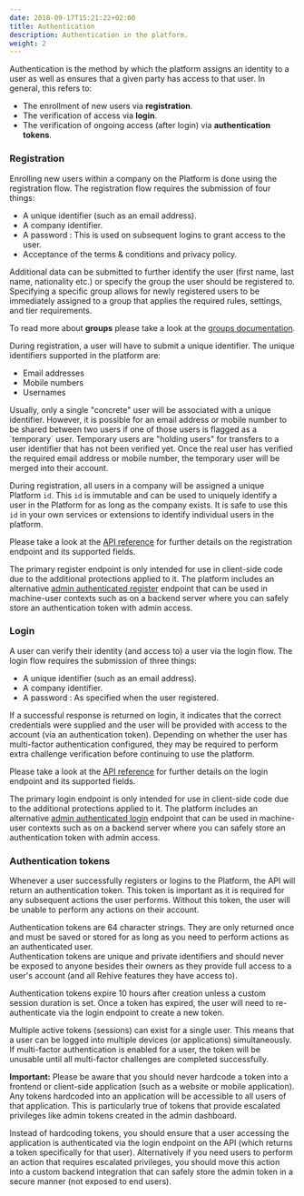 ```yaml
---
date: 2018-09-17T15:21:22+02:00
title: Authentication
description: Authentication in the platform.
weight: 2
---
```


Authentication is the method by which the platform assigns an identity to a user as well as ensures that a given party has access to that user. In general, this refers to:

- The enrollment of new users via **registration**.
- The verification of access via **login**.
- The verification of ongoing access (after login) via **authentication tokens**.


### Registration

Enrolling new users within a company on the Platform is done using the registration flow. The registration flow requires the submission of four things:

- A unique identifier (such as an email address).
- A company identifier.
- A password : This is used on subsequent logins to grant access to the user.
- Acceptance of the terms & conditions and privacy policy.

Additional data can be submitted to further identify the user (first name, last name, nationality etc.) or specify the group the user should be registered to. Specifying a specific group allows for newly registered users to be immediately assigned to a group that applies the required rules, settings, and tier requirements.

<aside class="notice">
	To read more about <strong>groups</strong> please take a look at the <a href="/platform/users/groups/" target="_blank">groups documentation</a>.
</aside>

During registration, a user will have to submit a unique identifier. The unique identifiers supported in the platform are:

- Email addresses
- Mobile numbers
- Usernames

<aside class="notice">
	Usually, only a single "concrete" user will be associated with a unique identifier. However, it is possible for an email address or mobile number to be shared between two users if one of those users is flagged as a `temporary` user. Temporary users are "holding users" for transfers to a user identifier that has not been verified yet. Once the real user has verified the required email address or mobile number, the temporary user will be merged into their account.
</aside>

During registration, all users in a company will be assigned a unique Platform `id`. This `id` is immutable and can be used to uniquely identify a user in the Platform for as long as the company exists. It is safe to use this `id` in your own services or extensions to identify individual users in the platform.

<aside class="notice">
	Please take a look at the <a href="https://rehive-platform.redoc.ly/tag/auth#operation/auth_register" target="_blank">API reference</a> for further details on the registration endpoint and its supported fields.
</aside>

The primary register endpoint is only intended for use in client-side code due to the additional protections applied to it. The platform includes an alternative [admin authenticated register](https://rehive-platform-admin.redoc.ly/tag/auth#operation/auth_register_create) endpoint that can be used in machine-user contexts such as on a backend server where you can safely store an authentication token with admin access.

### Login

A user can verify their identity (and access to) a user via the login flow. The login flow requires the submission of three things:

- A unique identifier (such as an email address).
- A company identifier.
- A password : As specified when the user registered.

If a successful response is returned on login, it indicates that the correct credentials were supplied and the user will be provided with access to the account (via an authentication token). Depending on whether the user has multi-factor authentication configured, they may be required to perform extra challenge verification before continuing to use the platform.

<aside class="notice">
	Please take a look at the <a href="https://rehive-platform.redoc.ly/tag/auth#operation/auth_login" target="_blank">API reference</a> for further details on the login endpoint and its supported fields.
</aside>

The primary login endpoint is only intended for use in client-side code due to the additional protections applied to it. The platform includes an alternative [admin authenticated login](https://rehive-platform-admin.redoc.ly/tag/auth#operation/auth_login_create) endpoint that can be used in machine-user contexts such as on a backend server where you can safely store an authentication token with admin access.

### Authentication tokens

Whenever a user successfully registers or logins to the Platform, the API will return an authentication token. This token is important as it is required for any subsequent actions the user performs. Without this token, the user will be unable to perform any actions on their account.

<aside class="notice">
    Authentication tokens are 64 character strings. They are only returned once and must be saved or stored for as long as you need to perform actions as an authenticated user.
</aside>

<aside class="warning">
	Authentication tokens are unique and private identifiers and should never be exposed to anyone besides their owners as they provide full access to a user's account (and all Rehive features they have access to).
</aside>

Authentication tokens expire 10 hours after creation unless a custom session duration is set. Once a token has expired, the user will need to re-authenticate via the login endpoint to create a new token.

Multiple active tokens (sessions) can exist for a single user. This means that a user can be logged into multiple devices (or applications) simultaneously. If multi-factor authentication is enabled for a user, the token will be unusable until all multi-factor challenges are completed successfully.

<aside class="warning">
	<p><b>Important:</b> Please be aware that you should never hardcode a token into a frontend or client-side application (such as a website or mobile application). Any tokens hardcoded into an application will be accessible to all users of that application. This is particularly true of tokens that provide escalated privileges like admin tokens created in the admin dashboard.</p>
	<p>Instead of hardcoding tokens, you should ensure that a user accessing the application is authenticated via the login endpoint on the API (which returns a token specifically for that user). Alternatively if you need users to perform an action that requires escalated privileges, you should move this action into a custom  backend integration that can safely store the admin token in a secure manner (not exposed to end users).</p>
</aside>

